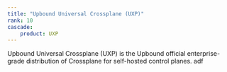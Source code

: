 ```yaml
---
title: "Upbound Universal Crossplane (UXP)"
rank: 10
cascade:
    product: UXP
---
```


Upbound Universal Crossplane (UXP) is the Upbound official enterprise-grade
distribution of Crossplane for self-hosted control planes. 
adf